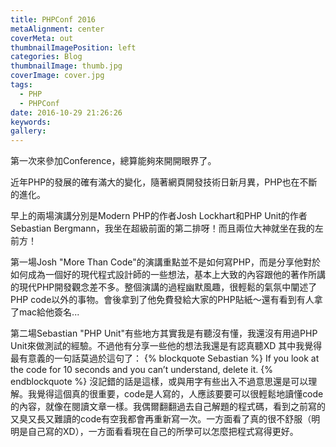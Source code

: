 ```yaml
---
title: PHPConf 2016
metaAlignment: center
coverMeta: out
thumbnailImagePosition: left
categories: Blog
thumbnailImage: thumb.jpg
coverImage: cover.jpg
tags:
  - PHP
  - PHPConf
date: 2016-10-29 21:26:26
keywords:
gallery:
---
```


第一次來參加Conference，總算能夠來開開眼界了。
<!-- more -->
近年PHP的發展的確有滿大的變化，隨著網頁開發技術日新月異，PHP也在不斷的進化。

早上的兩場演講分別是Modern PHP的作者Josh Lockhart和PHP Unit的作者Sebastian Bergmann，我坐在超級前面的第二排呀！而且兩位大神就坐在我的左前方！

第一場Josh "More Than Code"的演講重點並不是如何寫PHP，而是分享他對於如何成為一個好的現代程式設計師的一些想法，基本上大致的內容跟他的著作所講的現代PHP開發觀念差不多。整個演講的過程幽默風趣，很輕鬆的氣氛中闡述了PHP code以外的事物。會後拿到了他免費發給大家的PHP貼紙～還有看到有人拿了mac給他簽名...

第二場Sebastian "PHP Unit"有些地方其實我是有聽沒有懂，我還沒有用過PHP Unit來做測試的經驗。不過他有分享一些他的想法我還是有認真聽XD
其中我覺得最有意義的一句話莫過於這句了：
{% blockquote Sebastian %}
If you look at the code for 10 seconds and you can’t understand, delete it.
{% endblockquote %}
沒記錯的話是這樣，或與用字有些出入不過意思還是可以理解。我覺得這個真的很重要，code是人寫的，人應該要要可以很輕鬆地讀懂code的內容，就像在閱讀文章一樣。我偶爾翻翻過去自己解題的程式碼，看到之前寫的又臭又長又難讀的code有空我都會再重新寫一次。一方面看了真的很不舒服（明明是自己寫的XD），一方面看看現在自己的所學可以怎麼把程式寫得更好。